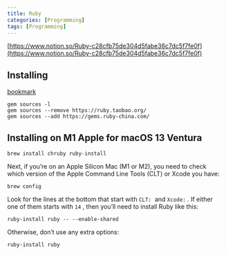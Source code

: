```yaml
---
title: Ruby
categories: [Programming]
tags: [Programming]
---
```


[https://www.notion.so/Ruby-c28cfb75de304d5fabe36c7dc5f7fe0f](https://www.notion.so/Ruby-c28cfb75de304d5fabe36c7dc5f7fe0f)


## Installing


[bookmark](https://gitee.com/RubyKids/rbenv-cn)


```shell
gem sources -l
gem sources --remove https://ruby.taobao.org/
gem sources --add https://gems.ruby-china.com/
```


## Installing on M1 Apple for macOS 13 Ventura


```shell
brew install chruby ruby-install

```


Next, if you’re on an Apple Silicon Mac (M1 or M2), you need to check which version of the Apple Command Line Tools (CLT) or Xcode you have:


```shell
brew config
```


Look for the lines at the bottom that start with `CLT:`
 and `Xcode:`
. If either one of them starts with `14`
, then you’ll need to install Ruby like this:


```shell
ruby-install ruby -- --enable-shared
```


Otherwise, don’t use any extra options:


```shell
ruby-install ruby
```

